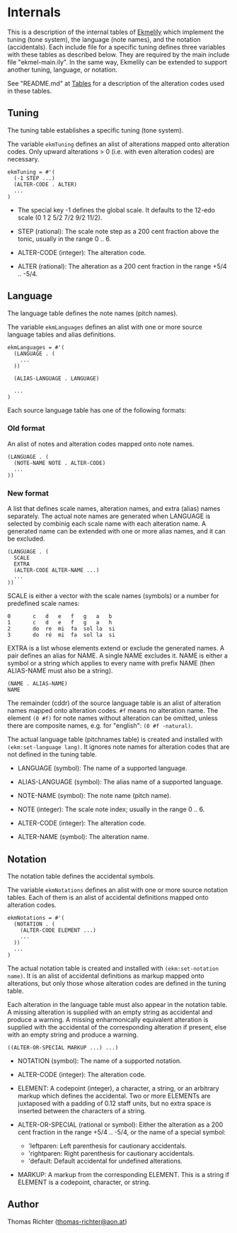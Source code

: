 Internals
=========

This is a description of the internal tables of [Ekmelily][] which
implement the tuning (tone system), the language (note names), and the
notation (accidentals).
Each include file for a specific tuning defines three variables with
these tables as described below. They are required by the main include
file "ekmel-main.ily".
In the same way, Ekmelily can be extended to support another tuning,
language, or notation.

See "README.md" at [Tables][] for a description of the alteration codes
used in these tables.



Tuning
------

The tuning table establishes a specific tuning (tone system).

The variable `ekmTuning` defines an alist of alterations mapped onto
alteration codes. Only upward alterations > 0 (i.e. with even alteration
codes) are necessary.

    ekmTuning = #'(
      (-1 STEP ...)
      (ALTER-CODE . ALTER)
      ...
    )

*   The special key -1 defines the global scale.
    It defaults to the 12-edo scale (0 1 2 5/2 7/2 9/2 11/2).

*   STEP (rational): The scale note step as a 200 cent fraction above
    the tonic, usually in the range 0 .. 6.

*   ALTER-CODE (integer): The alteration code.

*   ALTER (rational): The alteration as a 200 cent fraction in the
    range +5/4 .. -5/4.



Language
--------

The language table defines the note names (pitch names).

The variable `ekmLanguages` defines an alist with one or more source
language tables and alias definitions.

    ekmLanguages = #'(
      (LANGUAGE . (
        ...
      ))

      (ALIAS-LANGUAGE . LANGUAGE)

      ...
    )

Each source language table has one of the following formats:


### Old format

An alist of notes and alteration codes mapped onto note names.

    (LANGUAGE . (
      (NOTE-NAME NOTE . ALTER-CODE)
      ...
    ))


### New format

A list that defines scale names, alteration names, and extra (alias)
names separately. The actual note names are generated when LANGUAGE
is selected by combinig each scale name with each alteration name.
A generated name can be extended with one or more alias names, and
it can be excluded.

    (LANGUAGE . (
      SCALE
      EXTRA
      (ALTER-CODE ALTER-NAME ...)
      ...
    ))

SCALE is either a vector with the scale names (symbols) or a number
for predefined scale names:

    0       c   d   e   f   g   a   b
    1       c   d   e   f   g   a   h
    2       do  re  mi  fa  sol la  si
    3       do  ré  mi  fa  sol la  si

EXTRA is a list whose elements extend or exclude the generated names.
A pair defines an alias for NAME. A single NAME excludes it.
NAME is either a symbol or a string which applies to every name with
prefix NAME (then ALIAS-NAME must also be a string).

    (NAME . ALIAS-NAME)
    NAME

The remainder (cddr) of the source language table is an alist of
alteration names mapped onto alteration codes.
`#f` means no alteration name. The element `(0 #f)` for note names
without alteration can be omitted, unless there are composite names,
e.g. for "english": `(0 #f -natural)`.

The actual language table (pitchnames table) is created and installed
with `(ekm:set-language lang)`. It ignores note names for alteration
codes that are not defined in the tuning table.

*   LANGUAGE (symbol): The name of a supported language.

*   ALIAS-LANGUAGE (symbol): The alias name of a supported language.

*   NOTE-NAME (symbol): The note name (pitch name).

*   NOTE (integer): The scale note index; usually in the range 0 .. 6.

*   ALTER-CODE (integer): The alteration code.

*   ALTER-NAME (symbol): The alteration name.



Notation
--------

The notation table defines the accidental symbols.

The variable `ekmNotations` defines an alist with one or more source
notation tables. Each of them is an alist of accidental definitions
mapped onto alteration codes.

    ekmNotations = #'(
      (NOTATION . (
        (ALTER-CODE ELEMENT ...)
        ...
      ))
      ...
    )

The actual notation table is created and installed with
`(ekm:set-notation name)`.
It is an alist of accidental definitions as markup mapped onto
alterations, but only those whose alteration codes are defined in the
tuning table.

Each alteration in the language table must also appear in the
notation table.
A missing alteration is supplied with an empty string as accidental
and produce a warning.
A missing enharmonically equivalent alteration is supplied with the
accidental of the corresponding alteration if present, else with an
empty string and produce a warning.

    ((ALTER-OR-SPECIAL MARKUP ...) ...)

*   NOTATION (symbol): The name of a supported notation.

*   ALTER-CODE (integer): The alteration code.

*   ELEMENT: A codepoint (integer), a character, a string, or
    an arbitrary markup which defines the accidental.
    Two or more ELEMENTs are juxtaposed with a padding of 0.12
    staff units, but no extra space is inserted between the characters
    of a string.

*   ALTER-OR-SPECIAL (rational or symbol): Either the alteration
    as a 200 cent fraction in the range +5/4 .. -5/4,
    or the name of a special symbol:

    *   'leftparen: Left parenthesis for cautionary accidentals.
    *   'rightparen: Right parenthesis for cautionary accidentals.
    *   'default: Default accidental for undefined alterations.

*   MARKUP: A markup from the corresponding ELEMENT.
    This is a string if ELEMENT is a codepoint, character, or string.



Author
------

Thomas Richter (<thomas-richter@aon.at>)


[Ekmelily]: http://www.ekmelic-music.org/en/extra/ekmelily.htm
[Tables]:   https://u.pcloud.link/publink/show?code=kZ3UnHZ7OiBK9gH8mYYIi1spPdIM4yK45gy#folder=43567022
